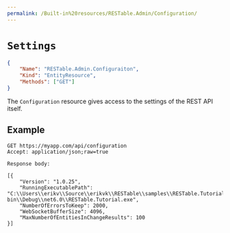 ```yaml
---
permalink: /Built-in%20resources/RESTable.Admin/Configuration/
---
```


# `Settings`

```json
{
    "Name": "RESTable.Admin.Configuraiton",
    "Kind": "EntityResource",
    "Methods": ["GET"]
}
```

The `Configuration` resource gives access to the settings of the REST API itself.

## Example

```
GET https://myapp.com/api/configuration
Accept: application/json;raw=true

Response body:

[{
	"Version": "1.0.25",
    "RunningExecutablePath": "C:\\Users\\erikv\\Source\\erikvk\\RESTable\\samples\\RESTable.Tutorial\\
bin\\Debug\\net6.0\\RESTable.Tutorial.exe",
    "NumberOfErrorsToKeep": 2000,
    "WebSocketBufferSize": 4096,
    "MaxNumberOfEntitiesInChangeResults": 100
}]
```
